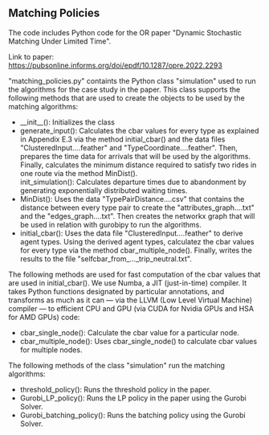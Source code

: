 ## Matching Policies
The code includes Python code for the OR paper "Dynamic Stochastic Matching Under Limited Time". 

Link to paper: https://pubsonline.informs.org/doi/epdf/10.1287/opre.2022.2293

"matching_policies.py" containts the Python class "simulation" used to run the algorithms for the case study in the paper. This class supports the following methods that are used to create the objects to be used by the matching algorithms:

 * \_\_init\_\_(): Initializes the class
 * generate_input(): Calculates the cbar values for every type as explained in Appendix E.3 via the method initial_cbar() and the data files  
 "ClusteredInput....feather" and "TypeCoordinate....feather". Then, prepares the time data for arrivals that will be used by the algorithms. Finally, calculates the minimum distance required to satisfy two rides in one route via the method MinDist().  
init_simulation(): Calculates departure times due to abandonment by generating exponentially distributed waiting times. 
 * MinDist(): Uses the data "TypePairDistance....csv" that contains the distance between every type pair to create the "attributes_graph....txt" and the "edges_graph....txt". Then creates the networkx graph that will be used in relation with gurobipy to run the algorithms.  
 * initial_cbar(): Uses the data file "ClusteredInput....feather" to derive agent types. Using the derived agent types, calculatez the cbar values for every type via the method cbar_multiple_node(). Finally, writes the results to the file "selfcbar_from_..._trip_neutral.txt".

The following methods are used for fast computation of the cbar values that are used in initial_cbar(). We use Numba, a JIT (just-in-time) compiler. It takes Python functions designated by particular annotations, and transforms as much as it can — via the LLVM (Low Level Virtual Machine) compiler — to efficient CPU and GPU (via CUDA for Nvidia GPUs and HSA for AMD GPUs) code:

 * cbar_single_node(): Calculate the cbar value for a particular node.
 * cbar_multiple_node(): Uses cbar_single_node() to calculate cbar values for multiple nodes. 

The following methods of the class "simulation" run the matching algorithms:

 * threshold_policy(): Runs the threshold policy in the paper.
 * Gurobi_LP_policy(): Runs the LP policy in the paper using the Gurobi Solver. 
 * Gurobi_batching_policy(): Runs the batching policy using the Gurobi Solver.


